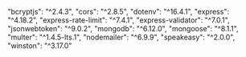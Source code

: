  "bcryptjs": "^2.4.3",
    "cors": "^2.8.5",
    "dotenv": "^16.4.1",
    "express": "^4.18.2",
    "express-rate-limit": "^7.4.1",
    "express-validator": "^7.0.1",
    "jsonwebtoken": "^9.0.2",
    "mongodb": "^6.12.0",
    "mongoose": "^8.1.1",
    "multer": "^1.4.5-lts.1",
    "nodemailer": "^6.9.9",
    "speakeasy": "^2.0.0",
    "winston": "^3.17.0"
    